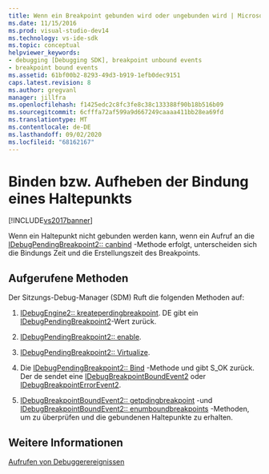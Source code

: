 ```yaml
---
title: Wenn ein Breakpoint gebunden wird oder ungebunden wird | Microsoft-Dokumentation
ms.date: 11/15/2016
ms.prod: visual-studio-dev14
ms.technology: vs-ide-sdk
ms.topic: conceptual
helpviewer_keywords:
- debugging [Debugging SDK], breakpoint unbound events
- breakpoint bound events
ms.assetid: 61bf00b2-8293-49d3-b919-1efb0dec9151
caps.latest.revision: 8
ms.author: gregvanl
manager: jillfra
ms.openlocfilehash: f1425edc2c8fc3fe8c38c133388f90b18b516b09
ms.sourcegitcommit: 6cfffa72af599a9d667249caaaa411bb28ea69fd
ms.translationtype: MT
ms.contentlocale: de-DE
ms.lasthandoff: 09/02/2020
ms.locfileid: "68162167"
---
```

# <a name="when-a-breakpoint-binds-or-becomes-unbound"></a>Binden bzw. Aufheben der Bindung eines Haltepunkts
[!INCLUDE[vs2017banner](../../includes/vs2017banner.md)]

Wenn ein Haltepunkt nicht gebunden werden kann, wenn ein Aufruf an die [IDebugPendingBreakpoint2:: canbind](../../extensibility/debugger/reference/idebugpendingbreakpoint2-canbind.md) -Methode erfolgt, unterscheiden sich die Bindungs Zeit und die Erstellungszeit des Breakpoints.  
  
## <a name="methods-called"></a>Aufgerufene Methoden  
 Der Sitzungs-Debug-Manager (SDM) Ruft die folgenden Methoden auf:  
  
1. [IDebugEngine2:: kreateperdingbreakpoint](../../extensibility/debugger/reference/idebugengine2-creatependingbreakpoint.md). DE gibt ein [IDebugPendingBreakpoint2](../../extensibility/debugger/reference/idebugpendingbreakpoint2.md)-Wert zurück.  
  
2. [IDebugPendingBreakpoint2:: enable](../../extensibility/debugger/reference/idebugpendingbreakpoint2-enable.md).  
  
3. [IDebugPendingBreakpoint2:: Virtualize](../../extensibility/debugger/reference/idebugpendingbreakpoint2-virtualize.md).  
  
4. Die [IDebugPendingBreakpoint2:: Bind](../../extensibility/debugger/reference/idebugpendingbreakpoint2-bind.md) -Methode und gibt S_OK zurück. Der de sendet eine [IDebugBreakpointBoundEvent2](../../extensibility/debugger/reference/idebugbreakpointboundevent2.md) oder [IDebugBreakpointErrorEvent2](../../extensibility/debugger/reference/idebugbreakpointerrorevent2.md).  
  
5. [IDebugBreakpointBoundEvent2:: getpdingbreakpoint](../../extensibility/debugger/reference/idebugbreakpointboundevent2-getpendingbreakpoint.md) -und [IDebugBreakpointBoundEvent2:: enumboundbreakpoints](../../extensibility/debugger/reference/idebugbreakpointboundevent2-enumboundbreakpoints.md) -Methoden, um zu überprüfen und die gebundenen Haltepunkte zu erhalten.  
  
## <a name="see-also"></a>Weitere Informationen  
 [Aufrufen von Debuggerereignissen](../../extensibility/debugger/calling-debugger-events.md)

